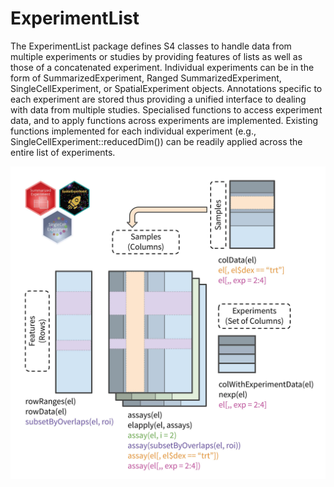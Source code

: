 # ExperimentList

The ExperimentList package defines S4 classes to handle data from multiple experiments or studies by providing features of lists as well as those of a concatenated experiment. Individual experiments can be in the form of SummarizedExperiment, Ranged SummarizedExperiment, SingleCellExperiment, or SpatialExperiment objects. Annotations specific to each experiment are stored thus providing a unified interface to dealing with data from multiple studies. Specialised functions to access experiment data, and to apply functions across experiments are implemented. Existing functions implemented for each individual experiment (e.g., SingleCellExperiment::reducedDim()) can be readily applied across the entire list of experiments.

![schematic](vignettes/EL.jpg)
